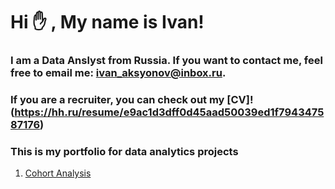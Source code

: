 # Hi :raised_hand: , My name is Ivan!
### I am a Data Anslyst from Russia. If you want to contact me, feel free to email me: ivan_aksyonov@inbox.ru.
### If you are a recruiter, you can check out my [CV]!(https://hh.ru/resume/e9ac1d3dff0d45aad50039ed1f794347587176)
### This is my portfolio for data analytics projects


1) [Cohort Analysis](https://github.com/IvanAks777/My_Portfolio/tree/main/Cohort_Analysis)
